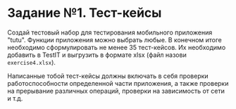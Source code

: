 # Задание №1. Тест-кейсы </h3>

Создай тестовый набор для тестирования мобильного приложения "tutu".  Функции приложения можно выбрать любые. В конечном итоге необходимо сформулировать не менее 35 тест-кейсов. Их необходимо добавить в TestIT и выгрузить в формате xlsx (файл назови `exercise4.xlsx`).

Написанные тобой тест-кейсы должны включать в себя проверки работоспособности определенной части приложения, а также проверки на прерывание различных операций, проверки на зависимость от сети и т.д.